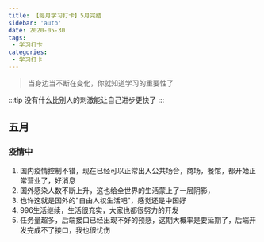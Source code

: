 ```yaml
---
title: 【每月学习打卡】5月完结
sidebar: 'auto'
date: 2020-05-30
tags:
 - 学习打卡
categories:
 - 学习打卡
---
```


> 当身边当不断在变化，你就知道学习的重要性了
<!-- more -->
:::tip
没有什么比别人的刺激能让自己进步更快了
:::

## 五月

### 疫情中

1. 国内疫情控制不错，现在已经可以正常出入公共场合，商场，餐馆，都开始正常营业了，好消息
2. 国外感染人数不断上升，这也给全世界的生活蒙上了一层阴影，
3. 也许这就是国外的"自由人权生活吧"，感觉还是中国好
4. 996生活继续，生活很充实，大家也都很努力的开发
5. 任务量超多，后端接口已经出现不好的预感，这期大概率是要延期了，后端开发完成不了接口，我也很忧伤